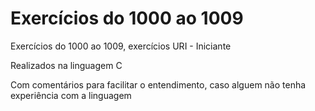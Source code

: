 # Exercícios do 1000 ao 1009

<p>Exercícios do 1000 ao 1009, exercícios URI - Iniciante</p>
<p>Realizados na linguagem C</p>
<p>Com comentários para facilitar o entendimento, caso alguem não tenha experiência com a linguagem</p>
